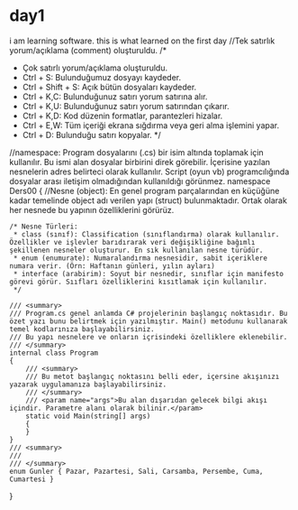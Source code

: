 # day1
i am learning software. this is what learned on the first day
//Tek satırlık yorum/açıklama (comment) oluşturuldu.
/*
 * Çok satırlı yorum/açıklama oluşturuldu.
 * Ctrl + S: Bulunduğumuz dosyayı kaydeder.
 * Ctrl + Shift + S: Açık bütün dosyaları kaydeder.
 * Ctrl + K,C: Bulunduğunuz satırı yorum satırına alır.
 * Ctrl + K,U: Bulunduğunuz satırı yorum satırından çıkarır.
 * Ctrl + K,D: Kod düzenin formatlar, parantezleri hizalar.
 * Ctrl + E,W: Tüm içeriği ekrana sığdırma veya geri alma işlemini yapar.
 * Ctrl + D: Bulunduğu satırı kopyalar.
 */

//namespace: Program dosyalarını (.cs) bir isim altında toplamak için kullanılır. Bu ismi alan dosyalar birbirini direk görebilir. İçerisine yazılan nesnelerin adres belirteci olarak kullanılır. Script (oyun vb) programcılığında dosyalar arası iletişim olmadığından kullanıldığı görünmez.
namespace Ders00
{
    //Nesne (object): En genel program parçalarından en küçüğüne kadar temelinde object adı verilen yapı (struct) bulunmaktadır. Ortak olarak her nesnede bu yapının özelliklerini görürüz.

    /* Nesne Türleri:
     * class (sınıf): Classification (sınıflandırma) olarak kullanılır. Özellikler ve işlevler barıdırarak veri değişikliğine bağımlı şekillenen nesneler oluşturur. En sık kullanılan nesne türüdür.
     * enum (enumurate): Numaralandırma nesnesidir, sabit içeriklere numara verir. (Örn: Haftanın günleri, yılın ayları)
     * interface (arabirim): Soyut bir nesnedir, sınıflar için manifesto görevi görür. Sııfları özelliklerini kısıtlamak için kullanılır.
     */

    /// <summary>
    /// Program.cs genel anlamda C# projelerinin başlangıç noktasıdır. Bu özet yazı bunu belirtmek için yazılmıştır. Main() metodunu kullanarak temel kodlarınıza başlayabilirsiniz.
    /// Bu yapı nesnelere ve onların içrisindeki özelliklere eklenebilir.
    /// </summary>
    internal class Program
    {
        /// <summary>
        /// Bu metot başlangıç noktasını belli eder, içersine akışınızı yazarak uygulamanıza başlayabilirsiniz.
        /// </summary>
        /// <param name="args">Bu alan dışarıdan gelecek bilgi akışı içindir. Parametre alanı olarak bilinir.</param>
        static void Main(string[] args)
        {
        }
    }
    /// <summary>
    /// 
    /// </summary>
    enum Gunler { Pazar, Pazartesi, Sali, Carsamba, Persembe, Cuma, Cumartesi }
}
